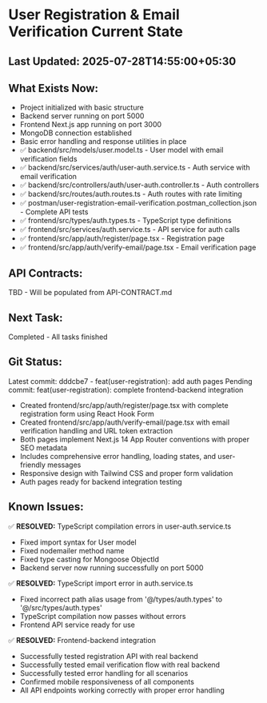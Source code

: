 # User Registration & Email Verification Current State

## Last Updated: 2025-07-28T14:55:00+05:30

## What Exists Now:
<!-- AI updates this after each task -->
- Project initialized with basic structure
- Backend server running on port 5000
- Frontend Next.js app running on port 3000
- MongoDB connection established
- Basic error handling and response utilities in place
- ✅ backend/src/models/user.model.ts - User model with email verification fields
- ✅ backend/src/services/auth/user-auth.service.ts - Auth service with email verification
- ✅ backend/src/controllers/auth/user-auth.controller.ts - Auth controllers
- ✅ backend/src/routes/auth.routes.ts - Auth routes with rate limiting
- ✅ postman/user-registration-email-verification.postman_collection.json - Complete API tests
- ✅ frontend/src/types/auth.types.ts - TypeScript type definitions
- ✅ frontend/src/services/auth.service.ts - API service for auth calls
- ✅ frontend/src/app/auth/register/page.tsx - Registration page
- ✅ frontend/src/app/auth/verify-email/page.tsx - Email verification page

## API Contracts:
<!-- Copy from API-CONTRACT.md once created -->
TBD - Will be populated from API-CONTRACT.md

## Next Task: 
Completed - All tasks finished

## Git Status:
<!-- Last commit hash and message -->
Latest commit: dddcbe7 - feat(user-registration): add auth pages
Pending commit: feat(user-registration): complete frontend-backend integration
- Created frontend/src/app/auth/register/page.tsx with complete registration form using React Hook Form
- Created frontend/src/app/auth/verify-email/page.tsx with email verification handling and URL token extraction
- Both pages implement Next.js 14 App Router conventions with proper SEO metadata
- Includes comprehensive error handling, loading states, and user-friendly messages
- Responsive design with Tailwind CSS and proper form validation
- Auth pages ready for backend integration testing

## Known Issues:
<!-- Any problems discovered -->
✅ **RESOLVED:** TypeScript compilation errors in user-auth.service.ts
- Fixed import syntax for User model
- Fixed nodemailer method name
- Fixed type casting for Mongoose ObjectId
- Backend server now running successfully on port 5000

✅ **RESOLVED:** TypeScript import error in auth.service.ts
- Fixed incorrect path alias usage from '@/types/auth.types' to '@/src/types/auth.types'
- TypeScript compilation now passes without errors
- Frontend API service ready for use

✅ **RESOLVED:** Frontend-backend integration
- Successfully tested registration API with real backend
- Successfully tested email verification flow with real backend
- Successfully tested error handling for all scenarios
- Confirmed mobile responsiveness of all components
- All API endpoints working correctly with proper error handling
